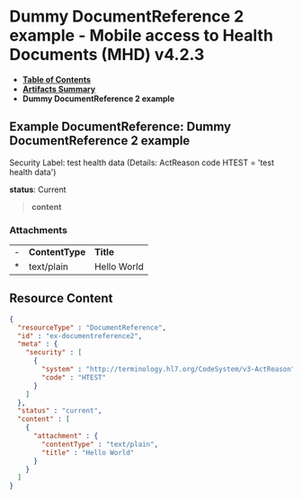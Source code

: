 # Dummy DocumentReference 2 example - Mobile access to Health Documents (MHD) v4.2.3

* [**Table of Contents**](toc.md)
* [**Artifacts Summary**](artifacts.md)
* **Dummy DocumentReference 2 example**

## Example DocumentReference: Dummy DocumentReference 2 example

Security Label: test health data (Details: ActReason code HTEST = 'test health data')

**status**: Current

> **content**

### Attachments

| | | |
| :--- | :--- | :--- |
| - | **ContentType** | **Title** |
| * | text/plain | Hello World |




## Resource Content

```json
{
  "resourceType" : "DocumentReference",
  "id" : "ex-documentreference2",
  "meta" : {
    "security" : [
      {
        "system" : "http://terminology.hl7.org/CodeSystem/v3-ActReason",
        "code" : "HTEST"
      }
    ]
  },
  "status" : "current",
  "content" : [
    {
      "attachment" : {
        "contentType" : "text/plain",
        "title" : "Hello World"
      }
    }
  ]
}

```

